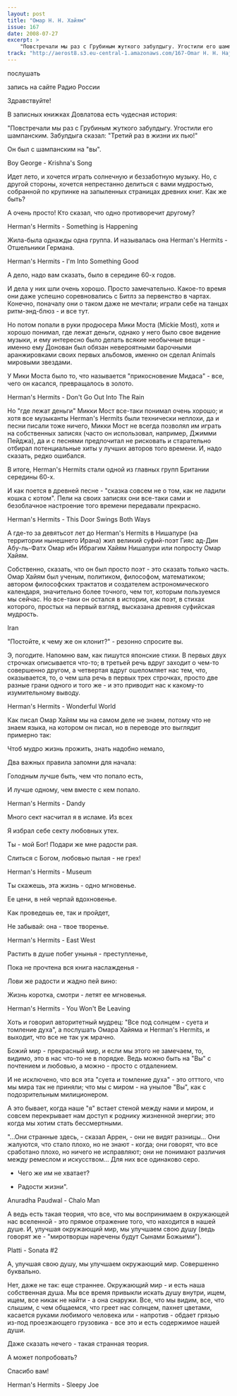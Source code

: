 ```yaml
---
layout: post
title: "Омар H. H. Хайям"
issue: 167
date: 2008-07-27
excerpt: >
    "Повстречали мы раз с Грубиным жуткого забулдыгу. Угостили его шампанским. Забулдыга сказал: "Третий раз в жизни их пью!"
track: "http://aerost8.s3.eu-central-1.amazonaws.com/167-Omar H. H. Hajjam.mp3"
---
```


послушать

запись на сайте Радио России

Здравствуйте!

В записных книжках Довлатова есть чудесная история:

"Повстречали мы раз с Грубиным жуткого забулдыгу. Угостили его шампанским. Забулдыга сказал: "Третий раз в жизни их пью!"

Он был с шампанским на "вы".

Boy George - Krishna's Song

Идет лето, и хочется играть солнечную и беззаботную музыку. Но, с другой стороны, хочется непрестанно делиться с вами мудростью, собранной по крупинке на запыленных страницах древних книг. Как же быть?

А очень просто! Кто сказал, что одно противоречит другому?

Herman's Hermits - Something is Happening

Жила-была однажды одна группа. И называлась она Herman's Hermits - Отшельники Германа.

Herman's Hermits - I'm Into Something Good

А дело, надо вам сказать, было в середине 60-х годов.

И дела у них шли очень хорошо. Просто замечательно. Какое-то время они даже успешно соревновались с Битлз за первенство в чартах. Конечно, поначалу они о таком даже не мечтали; играли себе на танцах ритм-энд-блюз - и все тут.

Но потом попали в руки продюсера Мики Моста (Mickie Most), хотя и хорошо понимал, где лежат деньги, однако у него было свое видение музыки, и ему интересно было делать всякие необычные вещи - именно ему Донован был обязан невероятными барочными аранжировками своих первых альбомов, именно он сделал Animals мировыми звездами.

У Мики Моста было то, что называется "прикосновение Мидаса" - все, чего он касался, превращалось в золото.

Herman's Hermits - Don't Go Out Into The Rain

Но "где лежат деньги" Микки Мост все-таки понимал очень хорошо; и хотя все музыканты Herman's Hermits были технически неплохи, да и песни писали тоже ничего, Микки Мост не всегда позволял им играть на собственных записях (часто он использовал, например, Джимми Пейджа), да и с песнями предпочитал не рисковать и старательно отбирал потенциальные хиты у лучших авторов того времени. И, надо сказать, редко ошибался.

В итоге, Herman's Hermits стали одной из главных групп Британии середины 60-х.

И как поется в древней песне - "сказка совсем не о том, как не ладили кошка с котом". Пели на своих записях они все-таки сами и безоблачное настроение того времени передавали прекрасно.

Herman's Hermits - This Door Swings Both Ways

А где-то за девятьсот лет до Herman's Hermits в Нишапуре (на территории нынешнего Ирана) жил великий суфий-поэт Гияс ад-Дин Абу-ль-Фатх Омар ибн Ибрагим Хайям Нишапури или попросту Омар Хайям.

Собственно, сказать, что он был просто поэт - это сказать только часть. Омар Хайям был ученым, политиком, философом, математиком; автором философских трактатов и создателем астрономического календаря, значительно более точного, чем тот, которым пользуемся мы сейчас. Но все-таки он остался в истории, как поэт, в стихах которого, простых на первый взгляд, высказана древняя суфийская мудрость.

Iran

"Постойте, к чему же он клонит?" - резонно спросите вы.

Э, погодите. Напомню вам, как пишутся японские стихи. В первых двух строчках описывается что-то; в третьей речь вдруг заходит о чем-то совершенно другом, а четвертая вдруг ошеломляет нас тем, что, оказывается, то, о чем шла речь в первых трех строчках, просто две разные грани одного и того же - и это приводит нас к какому-то изумительному выводу.

Herman's Hermits - Wonderful World

Как писал Омар Хайям мы на самом деле не знаем, потому что не знаем языка, на котором он писал, но в переводе это выглядит примерно так:

Чтоб мудро жизнь прожить, знать надобно немало,

Два важных правила запомни для начала:

Голодным лучше быть, чем что попало есть,

И лучше одному, чем вместе с кем попало.

Herman's Hermits - Dandy

Много сект насчитал я в исламе. Из всех

Я избрал себе секту любовных утех.

Ты - мой Бог! Подари же мне радости рая.

Слиться с Богом, любовью пылая - не грех!

Herman's Hermits - Museum

Ты скажешь, эта жизнь - одно мгновенье.

Ее цени, в ней черпай вдохновенье.

Как проведешь ее, так и пройдет,

Не забывай: она - твое творенье.

Herman's Hermits - East West

Растить в душе побег унынья - преступленье,

Пока не прочтена вся книга наслажденья -

Лови же радости и жадно пей вино:

Жизнь коротка, смотри - летят ее мгновенья.

Herman's Hermits - You Won't Be Leaving

Хоть и говорил авторитетный мудрец: "Все под солнцем - суета и томление духа", а послушать Омара Хайяма и Herman's Hermits, и выходит, что все не так уж мрачно.

Божий мир - прекрасный мир, и если мы этого не замечаем, то, видимо, это в нас что-то не в порядке. Ведь можно быть на "Вы" с почтением и любовью, а можно - просто с отдалением.

И не исключено, что вся эта "суета и томление духа" - это отттого, что мы мира так не приняли; что мы с миром - на унылое "Вы", как с подозрительным милиционером.

А это бывает, когда наше "я" встает стеной между нами и миром, и совсем перекрывает нам доступ к роднику жизненной энергии; это когда мы хотим стать бессмертными.

"...Они странные здесь, - сказал Аррен, - они не видят разницы... Они жалуются, что стало плохо, но не знают - когда; они говорят, что все сработано плохо, но ничего не исправляют; они не понимают различия между ремеслом и искусством... Для них все одинаково серо.

- Чего же им не хватает?

- Радости жизни".

Anuradha Paudwal - Chalo Man

А ведь есть такая теория, что все, что мы воспринимаем в окружающей нас вселенной - это прямое отражение того, что находится в нашей душе. И, улучшая окружающий мир, мы улучшаем свою душу (ведь говорят же - "миротворцы наречены будут Сынами Божьими").

Platti - Sonata #2

А, улучшая свою душу, мы улучшаем окружающий мир. Совершенно буквально.

Нет, даже не так: еще страннее. Окружающий мир - и есть наша собственная душа. Мы все время привыкли искать душу внутри, ищем, ищем, все никак не найти - а она снаружи. Все, что мы видим, все, что слышим, с чем общаемся, что греет нас солнцем, пахнет цветами, касается руками любимого человека или - напротив - обдает грязью из-под проезжающего грузовика - все это и есть содержимое нашей души.

Даже сказать нечего - такая странная теория.

А может попробовать?

Спасибо вам!

Herman's Hermits - Sleepy Joe
